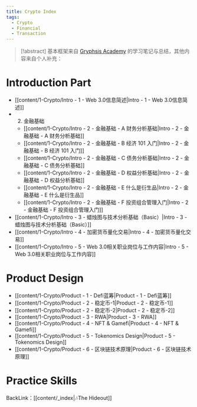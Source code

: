 ```yaml
---
title: Crypto Index
tags:
  - Crypto
  - Financial
  - Transaction
---
```

>[!abstract] 基本框架来自 [Gryphsis Academy](https://twitter.com/gryphsisacademy) 的学习笔记与总结，其他内容来自个人补充：
#  Introduction Part
- [[content/1-Crypto/Intro - 1 - Web 3.0信息简述|Intro - 1 - Web 3.0信息简述]]
- 2. 金融基础
	- [[content/1-Crypto/Intro - 2 - 金融基础 - A 财务分析基础|Intro - 2 - 金融基础 - A 财务分析基础]]
	- [[content/1-Crypto/Intro - 2 - 金融基础 - B 经济 101 入门|Intro - 2 - 金融基础 - B 经济 101 入门]]
	- [[content/1-Crypto/Intro - 2 - 金融基础 - C 债务分析基础|Intro - 2 - 金融基础 - C 债务分析基础]]
	- [[content/1-Crypto/Intro - 2 - 金融基础 - D 权益分析基础|Intro - 2 - 金融基础 - D 权益分析基础]]
	- [[content/1-Crypto/Intro - 2 - 金融基础 - E 什么是衍生品|Intro - 2 - 金融基础 - E 什么是衍生品]]
	- [[content/1-Crypto/Intro - 2 - 金融基础 - F 投资组合管理入门|Intro - 2 - 金融基础 - F 投资组合管理入门]]
- [[content/1-Crypto/Intro - 3 - 蜡烛图与技术分析基础（Basic）|Intro - 3 - 蜡烛图与技术分析基础（Basic）]]
- [[content/1-Crypto/Intro - 4 - 加密货币量化交易|Intro - 4 - 加密货币量化交易]]
- [[content/1-Crypto/Intro - 5 - Web 3.0相关职业岗位与工作内容|Intro - 5 - Web 3.0相关职业岗位与工作内容]]
# Product Design
- [[content/1-Crypto/Product - 1 - Defi蓝筹|Product - 1 - Defi蓝筹]]
- [[content/1-Crypto/Product - 2 - 稳定币-1|Product - 2 - 稳定币-1]]
- [[content/1-Crypto/Product - 2 - 稳定币-2|Product - 2 - 稳定币-2]]
- [[content/1-Crypto/Product - 3 - RWA|Product - 3 - RWA]]
- [[content/1-Crypto/Product - 4 - NFT & Gamefi|Product - 4 - NFT & Gamefi]]
- [[content/1-Crypto/Product - 5 - Tokenomics Design|Product - 5 - Tokenomics Design]]
- [[content/1-Crypto/Product - 6 - 区块链技术原理|Product - 6 - 区块链技术原理]]
# Practice Skills


BackLink：[[content/_index|🎶The Hideout]]
